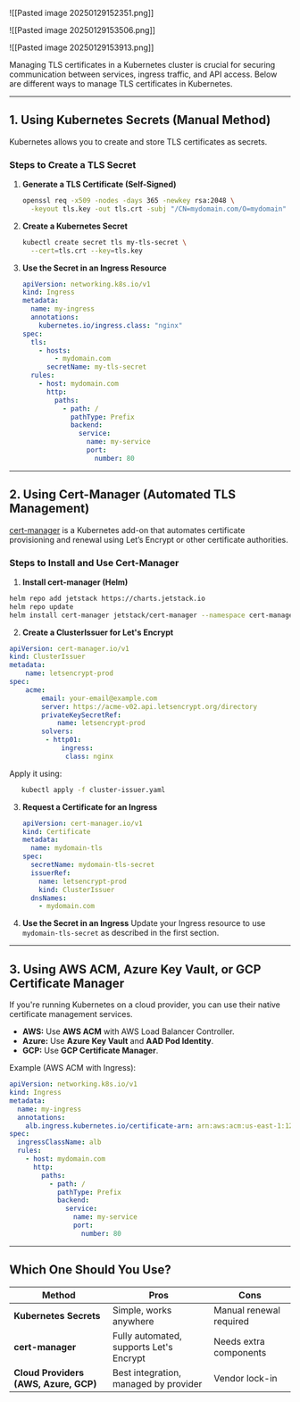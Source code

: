 

![[Pasted image 20250129152351.png]]


![[Pasted image 20250129153506.png]]


![[Pasted image 20250129153913.png]]

Managing TLS certificates in a Kubernetes cluster is crucial for securing communication between services, ingress traffic, and API access. Below are different ways to manage TLS certificates in Kubernetes.

---

## **1. Using Kubernetes Secrets (Manual Method)**

Kubernetes allows you to create and store TLS certificates as secrets.

### **Steps to Create a TLS Secret**

1. **Generate a TLS Certificate (Self-Signed)**

    ```bash
    openssl req -x509 -nodes -days 365 -newkey rsa:2048 \
      -keyout tls.key -out tls.crt -subj "/CN=mydomain.com/O=mydomain"
    ```

2. **Create a Kubernetes Secret**

    ```bash
    kubectl create secret tls my-tls-secret \
      --cert=tls.crt --key=tls.key
    ```

3. **Use the Secret in an Ingress Resource**

    ```yaml
    apiVersion: networking.k8s.io/v1
    kind: Ingress
    metadata:
      name: my-ingress
      annotations:
        kubernetes.io/ingress.class: "nginx"
    spec:
      tls:
        - hosts:
            - mydomain.com
          secretName: my-tls-secret
      rules:
        - host: mydomain.com
          http:
            paths:
              - path: /
                pathType: Prefix
                backend:
                  service:
                    name: my-service
                    port:
                      number: 80
    ```


---

## **2. Using Cert-Manager (Automated TLS Management)**

[cert-manager](https://cert-manager.io/) is a Kubernetes add-on that automates certificate provisioning and renewal using Let’s Encrypt or other certificate authorities.

### **Steps to Install and Use Cert-Manager**

1. **Install cert-manager (Helm)**

```bash
helm repo add jetstack https://charts.jetstack.io
helm repo update
helm install cert-manager jetstack/cert-manager --namespace cert-manager --create-namespace --set installCRDs=true
```

2. **Create a ClusterIssuer for Let's Encrypt**

```yaml
apiVersion: cert-manager.io/v1 
kind: ClusterIssuer 
metadata: 
	name: letsencrypt-prod
spec: 
	acme: 
		email: your-email@example.com 
		server: https://acme-v02.api.letsencrypt.org/directory
		privateKeySecretRef: 
			name: letsencrypt-prod 
		solvers:
		 - http01:
			 ingress:
			  class: nginx
```


 Apply it using:

```bash
   kubectl apply -f cluster-issuer.yaml
```

3. **Request a Certificate for an Ingress**

    ```yaml
    apiVersion: cert-manager.io/v1
    kind: Certificate
    metadata:
      name: mydomain-tls
    spec:
      secretName: mydomain-tls-secret
      issuerRef:
        name: letsencrypt-prod
        kind: ClusterIssuer
      dnsNames:
        - mydomain.com
    ```

4. **Use the Secret in an Ingress** Update your Ingress resource to use `mydomain-tls-secret` as described in the first section.


---

## **3. Using AWS ACM, Azure Key Vault, or GCP Certificate Manager**

If you're running Kubernetes on a cloud provider, you can use their native certificate management services.

- **AWS:** Use **AWS ACM** with AWS Load Balancer Controller.
- **Azure:** Use **Azure Key Vault** and **AAD Pod Identity**.
- **GCP:** Use **GCP Certificate Manager**.

Example (AWS ACM with Ingress):

```yaml
apiVersion: networking.k8s.io/v1
kind: Ingress
metadata:
  name: my-ingress
  annotations:
    alb.ingress.kubernetes.io/certificate-arn: arn:aws:acm:us-east-1:123456789012:certificate/abc123
spec:
  ingressClassName: alb
  rules:
    - host: mydomain.com
      http:
        paths:
          - path: /
            pathType: Prefix
            backend:
              service:
                name: my-service
                port:
                  number: 80
```

---

## **Which One Should You Use?**

|Method|Pros|Cons|
|---|---|---|
|**Kubernetes Secrets**|Simple, works anywhere|Manual renewal required|
|**cert-manager**|Fully automated, supports Let's Encrypt|Needs extra components|
|**Cloud Providers (AWS, Azure, GCP)**|Best integration, managed by provider|Vendor lock-in|

